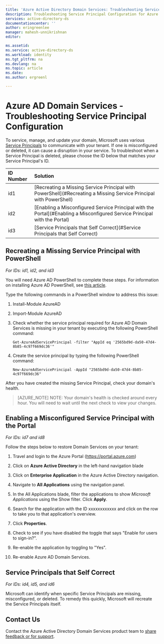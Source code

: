 ```yaml
---
title: 'Azure Active Directory Domain Services: Troubleshooting Service Principal Configuration| Microsoft Docs'
description: Troubleshooting Service Principal Configuration for Azure AD Domain Services
services: active-directory-ds
documentationcenter: ''
author: eringreenlee
manager: mahesh-unnikrishnan
editor:

ms.assetid:
ms.service: active-directory-ds
ms.workload: identity
ms.tgt_pltfrm: na
ms.devlang: na
ms.topic: article
ms.date:
ms.author: ergreenl

---
```

# Azure AD Domain Services - Troubleshooting Service Principal Configuration

To service, manage, and update your domain, Microsoft uses various [Service Principals](https://docs.microsoft.com/en-us/azure/active-directory/develop/active-directory-application-objects) to communicate with your tenant. If one is misconfigured or deleted, it can cause a disruption in your service. To troubleshoot when a Service Principal is deleted, please choose the ID below that matches your Service Principal's ID.

| ID Number | Solution |
| :-------- | :------- |
| id1 | [Recreating a Missing Service Principal with PowerShell](#Recreating a Missing Service Principal with PowerShell) |
| id2 | [Enabling a Misconfigured Service Principal with the Portal](#Enabling a Misconfigured Service Principal with the Portal) |
| id3 | [Service Principals that Self Correct](#Service Principals that Self Correct) |




## Recreating a Missing Service Principal with PowerShell

*For IDs: id1, id2, and id3*

You will need Azure AD PowerShell to complete these steps. For information on installing Azure AD PowerShell, see [this article](https://docs.microsoft.com/en-us/powershell/azure/active-directory/install-adv2?view=azureadps-2.0.).

Type the following commands in a PowerShell window to address this issue:
1. Install-Module AzureAD
2. Import-Module AzureAD
3. Check whether the service principal required for Azure AD Domain Services is missing in your tenant by executing the following PowerShell command:

    `Get-AzureAdServicePrincipal -filter "AppId eq '2565bd9d-da50-47d4-8b85-4c97f669dc36'"`

4. Create the service principal by typing the following PowerShell command:

     `New-AzureAdServicePrincipal -AppId "2565bd9d-da50-47d4-8b85-4c97f669dc36"`

After you have created the missing Service Principal, check your domain's health.

>[AZURE_NOTE] NOTE: Your domain's health is checked around every hour. You will need to wait until the next check to view your changes.

## Enabling a Misconfigured Service Principal with the Portal

*For IDs: id7 and id8*

Follow the steps below to restore Domain Services on your tenant:

1. Travel and login to the Azure Portal (https://portal.azure.com)

2. Click on **Azure Active Directory** in the left-hand navigation blade

3. Click on **Enterprise Application** in the Azure Active Directory navigation.

4. Navigate to **All Applications** using the navigation panel.

5. In the All Applications blade, filter the applications to show *Microsoft Applications* using the Show filter. Click **Apply**.

6. Search for the application with the ID xxxxxxxxxxxx and click on the row to take you to that application's overview.

7. Click **Properties**.

8. Check to see if you have disabled the toggle that says "Enable for users to sign-in?".

5. Re-enable the application by toggling to "Yes".

6. Re-enable Azure AD Domain Services.



## Service Principals that Self Correct

*For IDs: id4, id5, and id6*

Microsoft can identify when specific Service Principals are missing, misconfigured, or deleted. To remedy this quickly, Microsoft will recreate the Service Principals itself.

## Contact Us
Contact the Azure Active Directory Domain Services product team to [share feedback or for support](active-directory-ds-contact-us.md).
